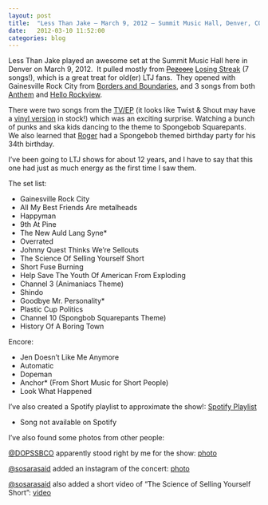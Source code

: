 ```yaml
---
layout: post
title:  "Less Than Jake – March 9, 2012 – Summit Music Hall, Denver, CO"
date:   2012-03-10 11:52:00
categories: blog
---
```

Less Than Jake played an awesome set at the Summit Music Hall here in Denver on March 9, 2012.&nbsp; It pulled mostly from [<strike>Pezcore</strike>](http://en.wikipedia.org/wiki/Pezcore) [Losing Streak](http://en.wikipedia.org/wiki/Losing_Streak) (7 songs!), which is a great treat for old(er) LTJ fans.&nbsp; They opened with Gainesville Rock City from [Borders and Boundaries](http://www.twistandshout.com/searchdetail.cfm?categoryID=46&amp;upc=751097061626), and 3 songs from both [Anthem](http://www.twistandshout.com/searchdetail.cfm?categoryID=46&amp;upc=093624845928) and [Hello Rockview](http://www.twistandshout.com/searchdetail.cfm?categoryID=46&amp;upc=724385766329).

There were two songs from the [TV/EP](http://www.twistandshout.com/searchdetail.cfm?categoryID=46&amp;upc=020286154990) (it looks like Twist &amp; Shout may have a [vinyl version](http://www.twistandshout.com/searchdetail.cfm?categoryID=46&amp;upc=020286155621) in stock!) which was an exciting surprise. Watching a bunch of punks and ska kids dancing to the theme to Spongebob Squarepants.&nbsp; We also learned that [Roger](http://en.wikipedia.org/wiki/Roger_Manganelli) had a Spongebob themed birthday party for his 34th birthday.

I’ve been going to LTJ shows for about 12 years, and I have to say that this one had just as much energy as the first time I saw them.

The set list:

*   Gainesville Rock City
*   All My Best Friends Are metalheads
*   Happyman
*   9th At Pine
*   The New Auld Lang Syne*
*   Overrated
*   Johnny Quest Thinks We’re Sellouts
*   The Science Of Selling Yourself Short
*   Short Fuse Burning
*   Help Save The Youth Of American From Exploding
*   Channel 3 (Animaniacs Theme)
*   Shindo
*   Goodbye Mr. Personality*
*   Plastic Cup Politics
*   Channel 10 (Spongbob Squarepants Theme)
*   History Of A Boring Town

Encore:

*   Jen Doesn’t Like Me Anymore
*   Automatic
*   Dopeman
*   Anchor* (From Short Music for Short People)
*   Look What Happened

I’ve also created a Spotify playlist to approximate the show!: [Spotify Playlist](http://open.spotify.com/user/jimmyrocks/playlist/0yVLOA9HPi4SK3WI3YhNlx)

* Song not available on Spotify

I’ve also found some photos from other people:

[@DOPSSBCO](http://twitter.com/DOPSSBCO)&nbsp;apparently stood right by me for the show: [photo](https://foursquare.com/dopssbco/checkin/4f5aeb38e4b09a78bef29fd2?s=3mKe7FpMSPVATYnbAFJLb2pz7yU&amp;ref=tw)

[@sosarasaid](https://twitter.com/#!/sosarasaid) added an instagram of the concert: [photo](http://instagr.am/p/H_7wTEqKKf/)

[@sosarasaid](https://twitter.com/#!/sosarasaid) also added a short video of “The Science of Selling Yourself Short”: [video](http://yfrog.com/jjrj5tz)
